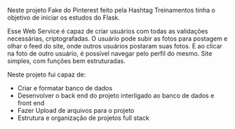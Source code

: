 Neste projeto Fake do Pinterest feito pela Hashtag Treinamentos tinha o objetivo de iniciar os estudos do Flask.

Esse Web Service é capaz de criar usuários com todas as validações necessárias, criptografadas. O usuário pode subir as fotos para postagem e olhar o feed do site,
onde outros usuários postaram suas fotos. E ao clicar na foto de outro usuário, é possível navegar pelo perfil do mesmo. Site simples, com funções bem estruturadas.


Neste projeto fui capaz de: 

- Criar e formatar banco de dados
- Desenvolver o back end do projeto interligado ao banco de dados e front end
- Fazer Upload de arquivos para o projeto
- Estrutura e organização de projetos full stack
